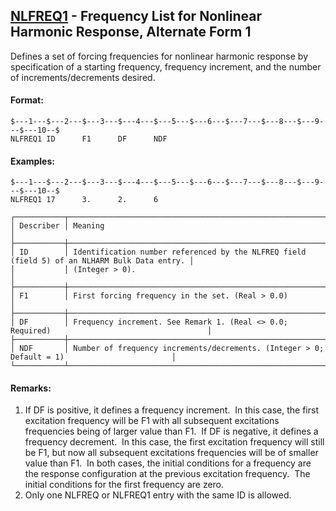 ## [NLFREQ1](https://help.hexagonmi.com/bundle/MSC_Nastran_2022.4/page/Nastran_Combined_Book/qrg/bulkno/TOC.NLFREQ1.xhtml) - Frequency List for Nonlinear Harmonic Response, Alternate Form 1

Defines a set of forcing frequencies for nonlinear harmonic response by specification of a starting frequency, frequency increment, and the number of increments/decrements desired.

#### Format:

```nastran
$---1---$---2---$---3---$---4---$---5---$---6---$---7---$---8---$---9---$---10--$
NLFREQ1 ID      F1      DF      NDF                                             
```

#### Examples:

```nastran
$---1---$---2---$---3---$---4---$---5---$---6---$---7---$---8---$---9---$---10--$
NLFREQ1 17      3.      2.      6                                               
```

```text
┌───────────┬──────────────────────────────────────────────────────────────────────────────────────────────┐
│ Describer │ Meaning                                                                                      │
├───────────┼──────────────────────────────────────────────────────────────────────────────────────────────┤
│ ID        │ Identification number referenced by the NLFREQ field (field 5) of an NLHARM Bulk Data entry. │
│           │ (Integer > 0).                                                                               │
├───────────┼──────────────────────────────────────────────────────────────────────────────────────────────┤
│ F1        │ First forcing frequency in the set. (Real > 0.0)                                             │
├───────────┼──────────────────────────────────────────────────────────────────────────────────────────────┤
│ DF        │ Frequency increment. See Remark 1. (Real <> 0.0; Required)                                   │
├───────────┼──────────────────────────────────────────────────────────────────────────────────────────────┤
│ NDF       │ Number of frequency increments/decrements. (Integer > 0; Default = 1)                        │
└───────────┴──────────────────────────────────────────────────────────────────────────────────────────────┘
```

#### Remarks:

1. If DF is positive, it defines a frequency increment.  In this case, the first excitation frequency will be F1 with all subsequent excitations frequencies being of larger value than F1.  If DF is negative, it defines a frequency decrement.  In this case, the first excitation frequency will still be F1, but now all subsequent excitations frequencies will be of smaller value than F1.  In both cases, the initial conditions for a frequency are the response configuration at the previous excitation frequency.  The initial conditions for the first frequency are zero.
2. Only one NLFREQ or NLFREQ1 entry with the same ID is allowed.
